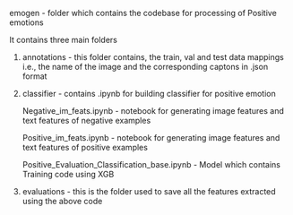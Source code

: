 emogen - folder which contains the codebase for processing of Positive emotions

It contains three main folders 

1. annotations -  this folder contains, the train, val and test data mappings i.e., the name of the image and the corresponding captons in .json format

2. classifier - contains .ipynb for building classifier for positive emotion


   Negative_im_feats.ipynb - notebook for generating image features and text features of negative examples
   
   
   Positive_im_feats.ipynb - notebook for generating image features and text features of positive examples
   
   
   Positive_Evaluation_Classification_base.ipynb - Model which contains Training code using XGB 
   
 3. evaluations - this is the folder used to save all the features extracted using the above code
